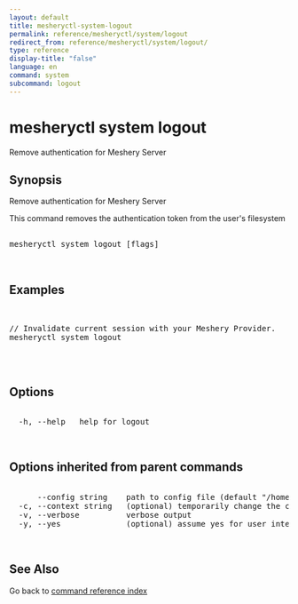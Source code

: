 ```yaml
---
layout: default
title: mesheryctl-system-logout
permalink: reference/mesheryctl/system/logout
redirect_from: reference/mesheryctl/system/logout/
type: reference
display-title: "false"
language: en
command: system
subcommand: logout
---
```


# mesheryctl system logout

Remove authentication for Meshery Server

## Synopsis


Remove authentication for Meshery Server

This command removes the authentication token from the user's filesystem

<pre class='codeblock-pre'>
<div class='codeblock'>
mesheryctl system logout [flags]

</div>
</pre> 

## Examples

<pre class='codeblock-pre'>
<div class='codeblock'>

// Invalidate current session with your Meshery Provider.
mesheryctl system logout
	

</div>
</pre> 

## Options

<pre class='codeblock-pre'>
<div class='codeblock'>
  -h, --help   help for logout

</div>
</pre>

## Options inherited from parent commands

<pre class='codeblock-pre'>
<div class='codeblock'>
      --config string    path to config file (default "/home/admin-pc/.meshery/config.yaml")
  -c, --context string   (optional) temporarily change the current context.
  -v, --verbose          verbose output
  -y, --yes              (optional) assume yes for user interactive prompts.

</div>
</pre>

## See Also

Go back to [command reference index](/reference/mesheryctl/) 
